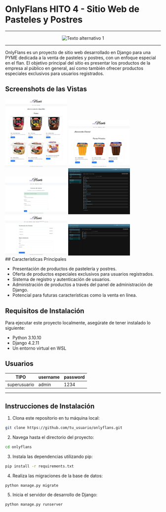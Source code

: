 # OnlyFlans HITO 4 - Sitio Web de Pasteles y Postres
------
<div style="text-align:center">
    <img src="https://doc-images-adl.s3.sa-east-1.amazonaws.com/verde+en+fondo+blanco.png" alt="Texto alternativo 1" width="200" style="display:inline">
</div>

------
OnlyFlans es un proyecto de sitio web desarrollado en Django para una PYME dedicada a la venta de pasteles y postres, con un enfoque especial en el flan. El objetivo principal del sitio es presentar los productos de la empresa al público en general, así como también ofrecer productos especiales exclusivos para usuarios registrados.

## Screenshots de las Vistas
<div>
    <img src="https://github.com/elvis-codev/OnlyFlans_Hito3/blob/main/Screenshots/Captura1.png" width="200" />
    <img src="https://github.com/elvis-codev/OnlyFlans_Hito3/blob/main/Screenshots/Captura2.png" width="200" />
    <img src="https://github.com/elvis-codev/OnlyFlans_Hito3/blob/main/Screenshots/Captura4.png" width="200" />
    <img src="https://github.com/elvis-codev/OnlyFlans_Hito3/blob/main/Screenshots/Captura5.png" width="200" />
</div>
<div>
    <img src="https://github.com/elvis-codev/OnlyFlans_Hito4/blob/main/Screenshots/Captura6.png" width="200" />
    <img src="https://github.com/elvis-codev/OnlyFlans_Hito4/blob/main/Screenshots/Captura7.png" width="200" />
</div>
## Características Principales

- Presentación de productos de pastelería y postres.
- Oferta de productos especiales exclusivos para usuarios registrados.
- Sistema de registro y autenticación de usuarios.
- Administración de productos a través del panel de administración de Django.
- Potencial para futuras características como la venta en línea.

## Requisitos de Instalación

Para ejecutar este proyecto localmente, asegúrate de tener instalado lo siguiente:

- Python 3.10.10
- Django 4.2.11
- Un entorno virtual en WSL

## Usuarios

| TIPO  | username  | password  |
|---|---|---|
| superusuario  | admin  | 1234  |
--- 

## Instrucciones de Instalación

1. Clona este repositorio en tu máquina local:
```bash
git clone https://github.com/tu_usuario/onlyflans.git
```

2. Navega hasta el directorio del proyecto:
```bash
cd onlyflans
```

3. Instala las dependencias utilizando pip:
```bash
pip install -r requirements.txt
```

4. Realiza las migraciones de la base de datos:
```bash
python manage.py migrate
```

5. Inicia el servidor de desarrollo de Django:
```bash
python manage.py runserver
```

